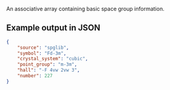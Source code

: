 An associative array containing basic space group information.





## Example output in JSON

```json
{
    "source": "spglib", 
    "symbol": "Fd-3m", 
    "crystal_system": "cubic", 
    "point_group": "m-3m", 
    "hall": "-F 4vw 2vw 3", 
    "number": 227
}
```

